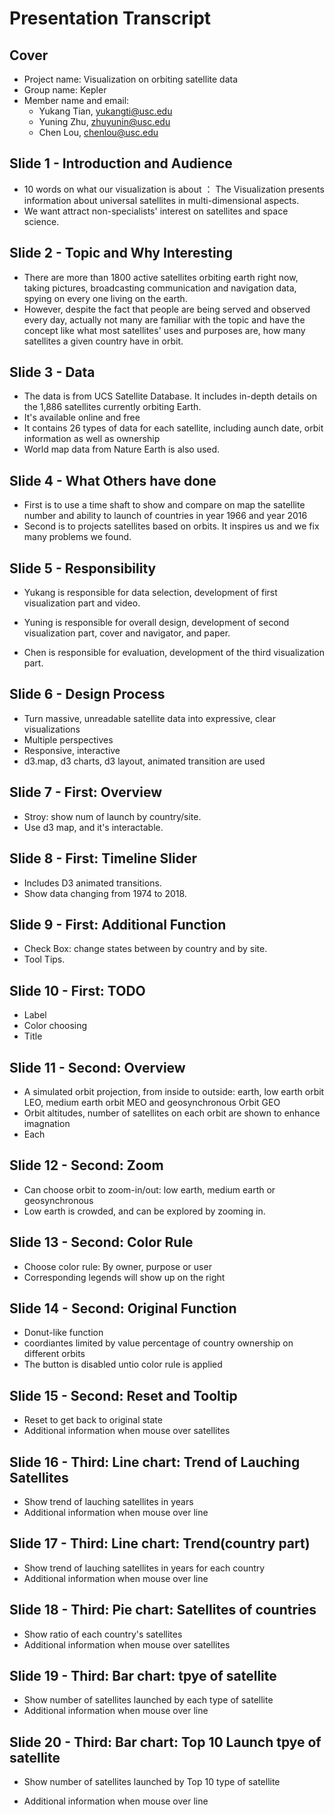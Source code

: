 # Presentation Transcript

## Cover
- Project name: Visualization on orbiting satellite data
- Group name: Kepler
- Member name and email:
    - Yukang Tian, yukangti@usc.edu
    - Yuning Zhu, zhuyunin@usc.edu
    - Chen Lou, chenlou@usc.edu
## Slide 1 - Introduction and Audience
- 10 words on what our visualization is about ： The Visualization presents information about universal satellites in multi-dimensional aspects.
- We want attract non-specialists' interest on satellites and space science.
## Slide 2 - Topic and Why Interesting
- There are more than 1800 active satellites orbiting earth right now, taking pictures, broadcasting communication and navigation data, spying on every one living on the earth.  
- However, despite the fact that people are being served and observed every day, actually not many are familiar with the topic and have the concept like what most satellites' uses and purposes are, how many satellites a given country have in orbit.
## Slide 3 - Data
- The data is from UCS Satellite Database.  It includes in-depth details on the 1,886 satellites currently orbiting Earth. 
- It's available online and free
- It contains 26 types of data for each satellite, including aunch date, orbit information as well as ownership
- World map data from Nature Earth is also used.

## Slide 4 - What Others have done
- First is to use a time shaft to show and compare on map the satellite number and ability to launch of countries in year 1966 and year 2016
- Second is to projects satellites based on orbits. It inspires us and we fix many problems we found.

## Slide 5 - Responsibility
- Yukang is responsible for data selection, development of first visualization part and video.

- Yuning is responsible for overall design, development of second visualization part, cover and navigator, and paper.

- Chen is responsible for evaluation, development of the third visualization part.

## Slide 6 - Design Process
- Turn massive, unreadable satellite data into expressive, clear visualizations
- Multiple perspectives
- Responsive, interactive
- d3.map, d3 charts, d3 layout, animated transition are used

## Slide 7 - First: Overview
- Stroy: show num of launch by country/site.
- Use d3 map, and it's interactable.

## Slide 8 - First: Timeline Slider
- Includes D3 animated transitions.
- Show data changing from 1974 to 2018.

## Slide 9 - First: Additional Function
- Check Box: change states between by country and by site.
- Tool Tips.

## Slide 10 - First: TODO
- Label
- Color choosing
- Title

## Slide 11 - Second: Overview
- A simulated orbit projection, from inside to outside: earth, low earth orbit LEO, medium earth orbit MEO and geosynchronous Orbit GEO
- Orbit altitudes, number of satellites on each orbit are shown to enhance imagnation
- Each 


## Slide 12 - Second: Zoom
- Can choose orbit to zoom-in/out: low earth, medium earth or geosynchronous
- Low earth is crowded, and can be explored by zooming in.

## Slide 13 - Second: Color Rule
- Choose color rule: By owner, purpose or user
- Corresponding legends will show up on the right

## Slide 14 - Second: Original Function
- Donut-like function
- coordiantes limited by value percentage of country ownership on different orbits
- The button is disabled untio color rule is applied

## Slide 15 - Second: Reset and Tooltip
- Reset to get back to original state
- Additional information when mouse over satellites


## Slide 16 - Third: Line chart: Trend of Lauching Satellites

- Show trend of lauching satellites in years
- Additional information when mouse over line 

## Slide 17 - Third: Line chart: Trend(country part)

- Show trend of lauching satellites in years for each country
- Additional information when mouse over line 

## Slide 18 - Third: Pie chart: Satellites of countries

- Show ratio of each country's satellites
- Additional information when mouse over satellites

## Slide 19 - Third: Bar chart: tpye of satellite

- Show number of satellites launched by each type of satellite
- Additional information when mouse over line 

## Slide 20 - Third: Bar chart: Top 10 Launch tpye of satellite

- Show number of satellites launched by Top 10 type of satellite
- Additional information when mouse over line 

  ​